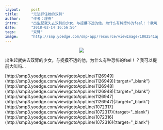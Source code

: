 ```yaml
---
layout:     post
title:      "无法抓住她的双臂"
author:     "作者：理央"
intro:      "出生起就失去双臂的少女，与捉摸不透的他，为什么有种恐怖的feel！？我可以提前大叫吗..."
date:       "2018-02-14 16:56:56"
tags:       "双臂"
image:      "http://smp.yoedge.com/smp-app/resource/viewImage/1002541appline.png"
---
```

<div style="text-align: center">
<p><img src="http://smp.yoedge.com/smp-app/resource/viewImage/1002541appline.png"/></p>
</div>
<p class="post-meta">
<span>出生起就失去双臂的少女，与捉摸不透的他，为什么有种恐怖的feel！？我可以提前大叫吗...</span>
</p>
[http://smp3.yoedge.com/view/gotoAppLine/1126949](http://smp3.yoedge.com/view/gotoAppLine/1126949){:target="_blank"}
[http://smp3.yoedge.com/view/gotoAppLine/1126948](http://smp3.yoedge.com/view/gotoAppLine/1126948){:target="_blank"}
[http://smp3.yoedge.com/view/gotoAppLine/1126947](http://smp3.yoedge.com/view/gotoAppLine/1126947){:target="_blank"}
[http://smp3.yoedge.com/view/gotoAppLine/1072317](http://smp3.yoedge.com/view/gotoAppLine/1072317){:target="_blank"}
[http://smp3.yoedge.com/view/gotoAppLine/1072316](http://smp3.yoedge.com/view/gotoAppLine/1072316){:target="_blank"}


